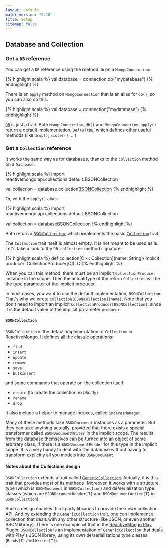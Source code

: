 ```yaml
---
layout: default
major_version: "0.10"
title: Setup
sitemap: false
---
```


## Database and Collection

### Get a `DB` reference

You can get a `DB` reference using the method `db` on a `MongoConnection`:

{% highlight scala %}
val database = connection.db("mydatabase")
{% endhighlight %}

There is an `apply` method on `MongoConnection` that is an alias for `db()`, so you can also do this:

{% highlight scala %}
val database = connection("mydatabase")
{% endhighlight %}

[`DB`](http://reactivemongo.org/releases/0.9/api/index.html#reactivemongo.api.DB) is just a trait. Both `MongoConnection.db()` and `MongoConnection.apply()` return a default implementation, [`DefaultDB`](http://reactivemongo.org/releases/0.9/api/index.html#reactivemongo.api.DefaultDB), which defines other useful methods (like `drop()`, `sister()`, …)

### Get a `Collection` reference

It works the same way as for databases, thanks to the `collection` method on a `Database`.

{% highlight scala %}
import reactivemongo.api.collections.default.BSONCollection

val collection = database.collection[BSONCollection]("acollection")
{% endhighlight %}

Or, with the `apply()` alias:

{% highlight scala %}
import reactivemongo.api.collections.default.BSONCollection

val collection = database[BSONCollection]("acollection")
{% endhighlight %}

Both return a [`BSONCollection`](http://reactivemongo.org/releases/0.9/api/index.html#reactivemongo.api.collections.default.BSONCollection), which implements the basic [`Collection`](http://reactivemongo.org/releases/0.9/api/index.html#reactivemongo.api.Collection) trait.

The `Collection` trait itself is almost empty. It is not meant to be used as is. Let's take a look to the `DB.collection` method signature:

{% highlight scala %}
def collection[C <: Collection](name: String)(implicit producer: CollectionProducer[C]): C
{% endhighlight %}

When you call this method, there must be an implicit `CollectionProducer` instance in the scope. Then the actual type of the return `Collection` will be the type parameter of the implicit producer.

In most cases, you want to use the default implementation, `BSONCollection`. That's why we wrote `collection[BSONCollection](name)`. Note that you don't need to import an implicit `CollectionProducer[BSONCollection]`, since it is the default value of the implicit parameter `producer`.

#### `BSONCollection`

`BSONCollection` is the default implementation of `Collection` in ReactiveMongo. It defines all the classic operations:

- `find`
- `insert`
- `update`
- `remove`
- `save`
- `bulkInsert`

and some commands that operate on the collection itself:

- `create` (to create the collection explicitly)
- `rename`
- `drop`

It also include a helper to manage indexes, called `indexesManager`.

Many of these methods take `BSONDocument` instances as a parameter. But they can take anything actually, provided that there exists a special transformer called `BSONDocumentWriter` in the implicit scope. The results from the database themselves can be turned into an object of some arbitrary class, if there is a `BSONDocumentReader` for this type in the implicit scope. It is a very handy to deal with the database without having to transform explicitly all you models into `BSONDocument`.

#### Notes about the Collections design

`BSONCollection` extends a trait called [`GenericCollection`](http://reactivemongo.org/releases/0.9/api/index.html#reactivemongo.api.collections.GenericCollection). Actually, it is this trait that provides most of its methods. Moreover, it works with a structure type (which is `BSONDocument` in `BSONCollection`) and de/serialization type classes (which are `BSONDocumentReader[T]` and `BSONDocumentWriter[T]` in `BSONCollection`). 

Such a design enables third-party libraries to provide their own collection API. And by extending the `GenericCollection` trait, one can implement a collection that deals with any other structure (like JSON, or even another BSON library). There is one example of that in the [ReactiveMongo Play Plugin](https://github.com/zenexity/Play-ReactiveMongo): `JSONCollection` is an implementation of `GenericCollection` that deals with Play's JSON library, using its own de/serializations type classes (`Reads[T]` and `Writes[T]`).




